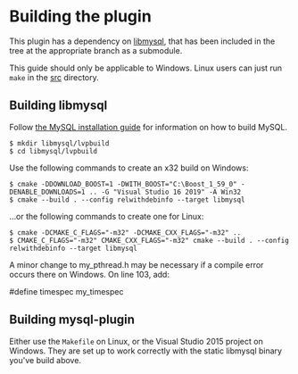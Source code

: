 # Building the plugin
This plugin has a dependency on [libmysql](https://github.com/mysql/mysql-server/tree/5.5), that has been included in the tree at the appropriate branch as a submodule.

This guide should only be applicable to Windows. Linux users can just run `make` in the [src](src/) directory.

## Building libmysql
Follow [the MySQL installation guide](http://dev.mysql.com/doc/refman/5.5/en/source-installation.html) for information on how to build MySQL.

    $ mkdir libmysql/lvpbuild
    $ cd libmysql/lvpbuild

Use the following commands to create an x32 build on Windows:

    $ cmake -DDOWNLOAD_BOOST=1 -DWITH_BOOST="C:\Boost_1_59_0" -DENABLE_DOWNLOADS=1 .. -G "Visual Studio 16 2019" -A Win32
    $ cmake --build . --config relwithdebinfo --target libmysql

…or the following commands to create one for Linux:

    $ cmake -DCMAKE_C_FLAGS="-m32" -DCMAKE_CXX_FLAGS="-m32" ..
    $ CMAKE_C_FLAGS="-m32" CMAKE_CXX_FLAGS="-m32" cmake --build . --config relwithdebinfo --target libmysql

A minor change to my_pthread.h may be necessary if a compile error occurs there on Windows. On line 103, add:

  #define timespec my_timespec

## Building mysql-plugin
Either use the `Makefile` on Linux, or the Visual Studio 2015 project on Windows. They are set up to work correctly with the static libmysql binary you've build above.
